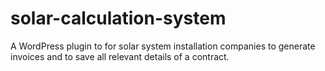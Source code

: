 # solar-calculation-system
A WordPress plugin to for solar system installation companies to generate invoices and to save all relevant details of a contract.
